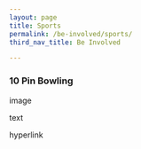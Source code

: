 ```yaml
---
layout: page
title: Sports
permalink: /be-involved/sports/
third_nav_title: Be Involved

---
```


### 10 Pin Bowling

image

text

hyperlink
